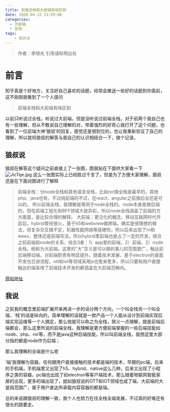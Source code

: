 ```yaml
---
title: 前端全栈和大前端有啥区别
date: 2020-04-15 23:59:00
categories: 
  - 大前端
  - 全栈
tags:
	- 知识点
---
```

> 作者：李旭光
> 引用请标明出处

# 前言
知乎真是个好地方，关注好自己喜欢的话题，经常会推送一些好的话题到你面前，这不刚刚就看到了一个人提问
> 前端全栈和大前端有啥区别

以前只听说过全栈，听说过大前端，但是没听说过前端全栈，对于前两个我自己也有一些理解，但从不敢说自己理解的对，带着强烈的好奇心我打开了这个问题，也看到了一位前端大神‘狼叔’的回复，感觉还是很到位的，也让我重新验证了自己的理解，所以就将狼叔的解答与我自己的认识相结合一下，做个记录。
<!-- more -->

## 狼叔说
狼叔在解答这个疑问之前直接上了一张图，图我贴在下面供大家看一下
![JicTqe.jpg](https://s1.ax1x.com/2020/04/15/JicTqe.jpg)
这么一张图实际上已经胜过千言了，但是为了方便大家理解，狼叔还是在下面对图进行了解释
> 前端全栈：分node全栈和其他语言全栈，比如ror搞全栈是最早的，其他php、java也有，不过纯前端的不过，在react，angular之前搞后台还是可以的。
> 所以前端全栈，我理解是等同于node全栈的。node本身是做后端的，但在前端工程化和BFF领域大放异彩，所以node全栈涵盖了前端的方方面面，是比较合理的解释。
> 大前端：更泛化的概念，移动互联网时代开启后，hybrid曾经很火，基于h5和webview做跨端，确实是很理想的做法，但复杂交互搞不定，机器性能网络等是硬伤，所以后来出现了rn和weex，整体还是前端写法，所以hybrid里前端也是占了一定的开发，结合之前前端和node的关系，综合3者：1）app里的前端，2）前端，2）node全栈，统称为大前端。这里的”大“含义是可以做的事儿的范围更广，触达前后端移动端，对前端职责有明显提升。随着技术发展，基于electron的桌面开发也日进流程，ott和iot等领域采用js也愈来愈多，所以只要和用户直接触达的端采用了前端技术开发的都涵盖在大前端范畴内。

[原帖地址](https://www.zhihu.com/question/379563850/answer/1152553428)

## 我说
之前我的概念里前端扩展开来再进一步的话分两个方向，一个叫全栈另一个叫全端，‘栈’的话是纵向的，简单理解的话就是一款产品一个人能从设计到前端实现后端实现运维等一个人搞定，那么他就可以称之为全栈，狭义一点理解，就是前端后端都会，那么这里所说的前端全栈，我理解是更方便前端掌握的一些后端技能如node、php、ror等，而不是java这种后端技能，所以叫前端全栈，我想这里大部分指的都是node作为后端；

那么我理解的全端是什么呢

‘端’我理解为容器，任何跟用户直接接触的技术都是端的技术，早期的pc端，后来的手机端，手机端里又出现了h5、hybrid、native这么几种，后来又出现了小程序之类的容器，pc端也出现了如electron等客户端技术，那么随着物联网智能家居的出现，更多的端出现了，就如狼叔说的OTT和IOT领域也成了端，大前端的大是指范围广，属于用户直达所承载内容容器的都是端。

总的来说跟狼叔的理解一致，我个人也努力在往全栈全端发展，不过真的好难还有很长的路要走。